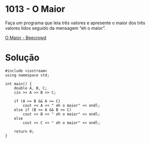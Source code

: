 # 1013 - O Maior

Faça um programa que leia três valores e apresente o maior dos três valores lidos seguido da mensagem “eh o maior”. 

[O Maior - Beecrowd](https://www.beecrowd.com.br/judge/pt/problems/view/1013)

# Solução 

```
#include <iostream>
using namespace std;

int main() {
    double A, B, C;
    cin >> A >> B >> C;

    if (A >= B && A >= C)
        cout << A << " eh o maior" << endl;
    else if (B >= A && B >= C)
        cout << B << " eh o maior" << endl;
    else
        cout << C << " eh o maior" << endl;

    return 0;
}
```